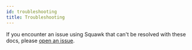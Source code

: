 ```yaml
---
id: troubleshooting
title: Troubleshooting
---
```


If you encounter an issue using Squawk that can't be resolved with these docs, please [open an issue](https://github.com/sbdchd/squawk/issues/new).
